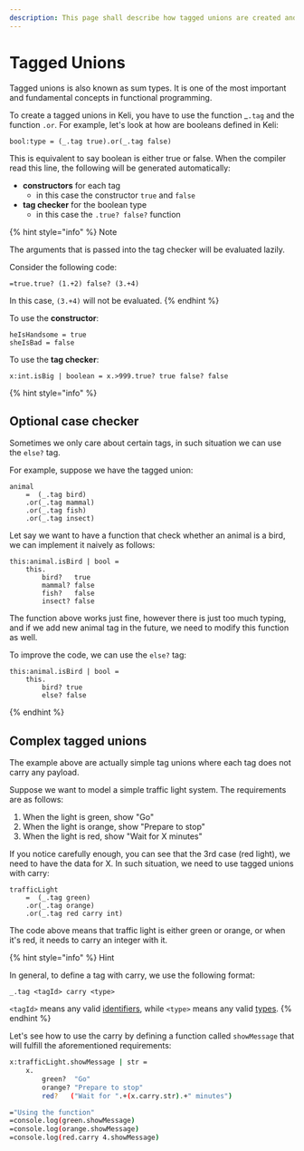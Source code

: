 ```yaml
---
description: This page shall describe how tagged unions are created and used in Keli.
---
```


# Tagged Unions

Tagged unions is also known as sum types. It is one of the most important and fundamental concepts in functional programming. 

To create a tagged unions in Keli, you have to use the function \_`.tag` and the function `.or`. For example, let's look at how are booleans defined in Keli:

```text
bool:type = (_.tag true).or(_.tag false)
```

This is equivalent to say boolean is either true or false. When the compiler read this line, the following will be generated automatically:

* **constructors** for each tag
  * in this case the constructor `true` and `false`
* **tag checker** for the boolean type
  * in this case the `.true? false?` function

{% hint style="info" %}
Note

The arguments that is passed into the tag checker will be evaluated lazily. 

Consider the following code:

```text
=true.true? (1.+2) false? (3.+4)
```

In this case, `(3.+4)` will not be evaluated. 
{% endhint %}

To use the **constructor**: 

```text
heIsHandsome = true 
sheIsBad = false
```

To use the **tag checker**:

```text
x:int.isBig | boolean = x.>999.true? true false? false
```

{% hint style="info" %}
## Optional case checker

Sometimes we only care about certain tags, in such situation we can use the `else?` tag.  
  
For example, suppose we have the tagged union:

```text
animal 
    =  (_.tag bird)
    .or(_.tag mammal)
    .or(_.tag fish)
    .or(_.tag insect)
```

Let say we want to have a function that check whether an animal is a bird, we can implement it naively as follows:

```text
this:animal.isBird | bool =
    this.
        bird?   true
        mammal? false
        fish?   false
        insect? false
```

The function above works just fine, however there is just too much typing, and if we add new animal tag in the future, we need to modify this function as well. 

To improve the code, we can use the `else?` tag:

```text
this:animal.isBird | bool = 
    this.
        bird? true 
        else? false
```
{% endhint %}





## Complex tagged unions

The example above are actually simple tag unions where each tag does not carry any payload. 

Suppose we want to model a simple traffic light system. The requirements are as follows:

1. When the light is green, show "Go"
2. When the light is orange, show "Prepare to stop"
3. When the light is red, show "Wait for X minutes"

If you notice carefully enough, you can see that the 3rd case \(red light\),  we need to have the data for X. In such situation, we need to use tagged unions with carry:

```text
trafficLight 
    =  (_.tag green)
    .or(_.tag orange)
    .or(_.tag red carry int)
```

The code above means that traffic light is either green or orange, or when it's red, it needs to carry an integer with it.

{% hint style="info" %}
Hint

In general, to define a tag with carry, we use the following format:

```text
_.tag <tagId> carry <type>
```

`<tagId>` means any valid [identifiers](../syntax.md#identifiers), while `<type>` means any valid [types](types.md).
{% endhint %}

Let's see how to use the carry by defining a function called `showMessage` that will fulfill the aforementioned requirements:

```bash
x:trafficLight.showMessage | str = 
    x.
        green?  "Go"
        orange? "Prepare to stop"
        red?   ("Wait for ".+(x.carry.str).+" minutes")

="Using the function"
=console.log(green.showMessage)
=console.log(orange.showMessage)
=console.log(red.carry 4.showMessage)
```

## 

